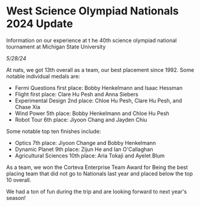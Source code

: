# West Science Olympiad Nationals 2024 Update
Information on our experience at t he 40th science olympiad national tournament at Michigan State University

_5/28/24_

At nats, we got 13th overall as a team, our best placement since 1992. Some notable individual medals are:
- Fermi Questions first place: Bobby Henkelmann and Isaac Hessman
- Flight first place: Clare Hu Pesh and Anna Siebers
- Experimental Design 2nd place: Chloe Hu Pesh, Clare Hu Pesh, and Chase Xia
- Wind Power 5th place: Bobby Henkelmann and Chloe Hu Pesh
- Robot Tour 6th place: Jiyoon Chang and Jayden Chiu

Some notable top ten finishes include:
- Optics 7th place: Jiyoon Change and Bobby Henkelmann 
- Dynamic Planet 9th place: Zijun He and Ian O'Callaghan
- Agricultural Sciences 10th place: Aria Tokaji and Ayelet Blum

As a team, we won the Corteva Enterprise Team Award for Being the best placing team that did not go to Nationals last year and placed below the top 10 overall.

We had a ton of fun during the trip and are looking forward to next year's season!